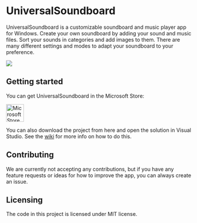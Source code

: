 # UniversalSoundboard

UniversalSoundboard is a customizable soundboard and music player app for Windows.
Create your own soundboard by adding your sound and music files. Sort your sounds in categories and add images to them. There are many different settings and modes to adapt your soundboard to your preference.

![](https://user-images.githubusercontent.com/16546287/207463522-54d20418-1593-4f1e-8680-270f110c3182.png)

## Getting started

You can get UniversalSoundboard in the Microsoft Store:

<a href='//www.microsoft.com/store/apps/9nblggh51005?cid=storebadge&ocid=badge'><img src='https://dav-misc.fra1.cdn.digitaloceanspaces.com/MicrosoftStoreBadge.jpg' alt='Microsoft Store badge' height="48" /></a>

You can also download the project from here and open the solution in Visual Studio.
See the [wiki](https://github.com/dav-apps/UniversalSoundboard/wiki/Running-locally) for more info on how to do this.

## Contributing

We are currently not accepting any contributions, but if you have any feature requests or ideas for how to improve the app, you can always create an issue.

## Licensing

The code in this project is licensed under MIT license.

